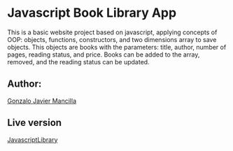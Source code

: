 # Javascript Book Library App

This is a basic website project based on javascript, applying concepts of OOP: objects, functions, constructors, and two dimensions array to save objects. This objects are books with the parameters: title, author, number of pages, reading status, and price. Books can be added to the array, removed, and the reading status can be updated.

## Author:
<a href="https://github.com/gonjavi/">Gonzalo Javier Mancilla</a>

## Live version
<a href="https://gonjavi.github.io/JavascriptLibrary/">JavascriptLibrary</a>

